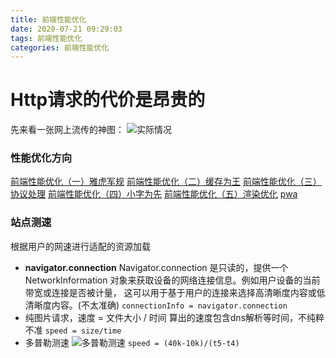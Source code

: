 ```yaml
---
title: 前端性能优化
date: 2020-07-21 09:29:03
tags: 前端性能优化
categories: 前端性能优化
---
```


# Http请求的代价是昂贵的
先来看一张网上流传的神图：
![实际情况](http://qcukvp3iz.bkt.clouddn.com/performance_timing_api.jpg)

### 性能优化方向
[前端性能优化（一）雅虎军规](/2020/07/21/前端性能优化（一）雅虎军规/)
[前端性能优化（二）缓存为王](/2020/07/21/前端性能优化（二）缓存为王/)
[前端性能优化（三）协议处理](/2020/07/21/前端性能优化（三）协议处理/)
[前端性能优化（四）小字为先](/2020/07/21/前端性能优化（四）小字为先/)
[前端性能优化（五）渲染优化](/2020/07/22/浏览器渲染过程/)
[pwa]()

### 站点测速
根据用户的网速进行适配的资源加载
* **navigator.connection**
    Navigator.connection 是只读的，提供一个NetworkInformation 对象来获取设备的网络连接信息。例如用户设备的当前带宽或连接是否被计量， 这可以用于基于用户的连接来选择高清晰度内容或低清晰度内容。(不太准确)
    `connectionInfo = navigator.connection`
* 纯图片请求，速度 = 文件大小 / 时间
    算出的速度包含dns解析等时间，不纯粹不准
    `speed = size/time`
* 多普勒测速
    ![多普勒测速](http://qcukvp3iz.bkt.clouddn.com/%E5%A4%9A%E6%99%AE%E5%8B%92%E6%B5%8B%E9%80%9F.jpg)
    `speed = (40k-10k)/(t5-t4)`